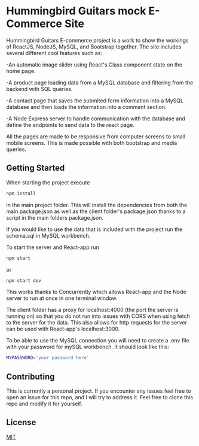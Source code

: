 # Hummingbird Guitars mock E-Commerce Site

Hummingbird Guitars E-commerce project is a work to show the workings of ReactJS, NodeJS, MySQL, and Bootstrap together. The site includes several different cool features such as:  

-An automatic image slider using React's Class component state on the home page. 

-A product page loading data from a MySQL database and filtering from the backend with SQL queries. 

-A contact page that saves the submited form information into a MySQL database and then loads the information into a comment section.

-A Node Express server to handle communication with the database and define the endpoints to send data to the react page.


All the pages are made to be responsive from computer screens to small mobile screens. This is made possible with both bootstrap and media queries.

## Getting Started

When starting the project execute 

```bash
npm install
```

in the main project folder. This will install the dependencies from both the main package.json as well as the client folder's package.json thanks to a script in the main folders package.json.

If you would like to use the data that is included with the project run the schema.sql in MySQL workbench.

To start the server and React-app run

```bash
npm start
```
or

```bash
npm start dev
```

This works thanks to Concurrently which allows React-app and the Node server to run at once in one terminal window.

The client folder has a proxy for localhost:4000 (the port the server is running on) so that you do not run into issues with CORS when using fetch to the server for the data. This also allows for http requests for the server can be used with React-app's localhost:3000.

To be able to use the MySQL connection you will need to create a .env file with your password for mySQL workbench. It should look like this:

```bash
MYPASSWORD='your password here'
```

## Contributing
This is currently a personal project. If you encounter any issues feel free to open an issue for this repo, and I will try to address it. Feel free to clone this repo and modify it for yourself.

## License

[MIT](https://choosealicense.com/licenses/mit/)

